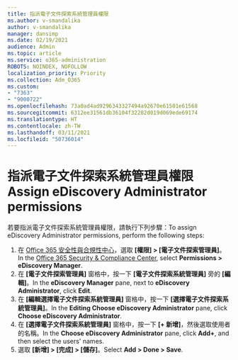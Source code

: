 ```yaml
---
title: 指派電子文件探索系統管理員權限
ms.author: v-smandalika
author: v-smandalika
manager: dansimp
ms.date: 02/19/2021
audience: Admin
ms.topic: article
ms.service: o365-administration
ROBOTS: NOINDEX, NOFOLLOW
localization_priority: Priority
ms.collection: Adm_O365
ms.custom:
- "7363"
- "9000722"
ms.openlocfilehash: 73a0ad4ad9296343327494a92670e61501e61568
ms.sourcegitcommit: 6312ee31561db36104f32282d019d069ede69174
ms.translationtype: HT
ms.contentlocale: zh-TW
ms.lasthandoff: 03/11/2021
ms.locfileid: "50736014"
---
```

# <a name="assign-ediscovery-administrator-permissions"></a><span data-ttu-id="01cf8-102">指派電子文件探索系統管理員權限</span><span class="sxs-lookup"><span data-stu-id="01cf8-102">Assign eDiscovery Administrator permissions</span></span>

<span data-ttu-id="01cf8-103">若要指派電子文件探索系統管理員權限，請執行下列步驟：</span><span class="sxs-lookup"><span data-stu-id="01cf8-103">To assign eDiscovery Administrator permissions, perform the following steps:</span></span>

1. <span data-ttu-id="01cf8-104">在 [Office 365 安全性與合規性中心](https://sip.protection.office.com/)，選取 **[權限] > [電子文件探索管理員]**。</span><span class="sxs-lookup"><span data-stu-id="01cf8-104">In the [Office 365 Security & Compliance Center](https://sip.protection.office.com/), select **Permissions > eDiscovery Manager**.</span></span>
2. <span data-ttu-id="01cf8-105">在 **[電子文件探索管理員]** 窗格中，按一下 **[電子文件探索系統管理員]** 旁的 **[編輯]**。</span><span class="sxs-lookup"><span data-stu-id="01cf8-105">In the **eDiscovery Manager** pane, next to **eDiscovery Administrator**, click **Edit**.</span></span>
3. <span data-ttu-id="01cf8-106">在 **[編輯選擇電子文件探索系統管理員]** 窗格中，按一下 **[選擇電子文件探索系統管理員]**。</span><span class="sxs-lookup"><span data-stu-id="01cf8-106">In the **Editing Choose eDiscovery Administrator** pane, click **Choose eDiscovery Administrator**.</span></span>
4. <span data-ttu-id="01cf8-107">在 **[選擇電子文件探索系統管理員]** 窗格中，按一下 **[+ 新增]**，然後選取使用者的名稱。</span><span class="sxs-lookup"><span data-stu-id="01cf8-107">In the **Choose eDiscovery Administrator** pane, click **Add+**, and then select the users' names.</span></span>
5. <span data-ttu-id="01cf8-108">選取 **[新增] > [完成] > [儲存]**。</span><span class="sxs-lookup"><span data-stu-id="01cf8-108">Select **Add > Done > Save**.</span></span>